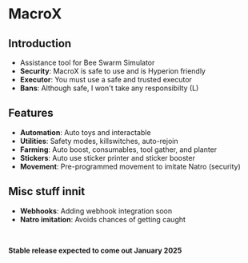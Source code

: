 # MacroX
## Introduction
- Assistance tool for Bee Swarm Simulator
- **Security**: MacroX is safe to use and is Hyperion friendly
- **Executor**: You must use a safe and trusted executor
- **Bans**: Although safe, I won't take any responsibilty (L)
  
## Features
- **Automation**: Auto toys and interactable
- **Utilities**: Safety modes, killswitches, auto-rejoin
- **Farming**: Auto boost, consumables, tool gather, and planter
- **Stickers**: Auto use sticker printer and sticker booster
- **Movement**: Pre-programmed movement to imitate Natro (security)
  
## Misc stuff innit
- **Webhooks**: Adding webhook integration soon
- **Natro imitation**: Avoids chances of getting caught

<br>

**Stable release expected to come out January 2025**
